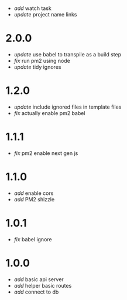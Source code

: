 #

* _add_ watch task
* _update_ project name links

# 2.0.0

* _update_ use babel to transpile as a build step
* _fix_ run pm2 using node
* _update_ tidy ignores

# 1.2.0

* _update_ include ignored files in template files
* _fix_ actually enable pm2 babel

# 1.1.1

* _fix_ pm2 enable next gen js

# 1.1.0

* _add_ enable cors
* _add_ PM2 shizzle

# 1.0.1

* _fix_ babel ignore

# 1.0.0

* _add_ basic api server
* _add_ helper basic routes
* _add_ connect to db
